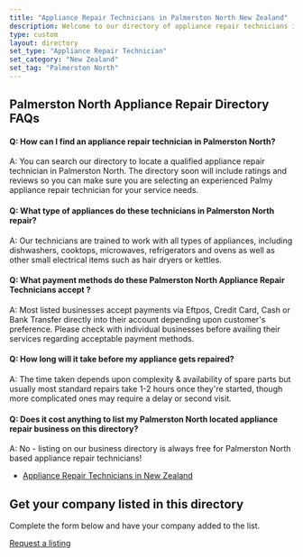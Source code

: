 ```yaml
---
title: "Appliance Repair Technicians in Palmerston North New Zealand"
description: Welcome to our directory of appliance repair technicians in Palmerston North, New Zealand! We are proud to provide you with an extensive list of professional technicians trained to help you with all of your appliance needs. Our directory makes it easy to find qualified technicians who specialize in repairing refrigerators, washing machines, ovens, and other household appliances. We make sure to update our directory regularly, so you can always find a technician who is up to date on the latest appliance technologies.
type: custom
layout: directory
set_type: "Appliance Repair Technician"
set_category: "New Zealand"
set_tag: "Palmerston North"
---
```


<h2>Palmerston North Appliance Repair Directory FAQs</h2>
<h4>Q: How can I find an appliance repair technician in Palmerston North?</h4>
<p>A: You can search our directory to locate a qualified appliance repair technician in Palmerston North. The directory soon will include ratings and reviews so you can make sure you are selecting an experienced Palmy appliance repair technician for your service needs. </p>

<h4>Q: What type of appliances do these technicians in Palmerston North repair? </h4>
<p>A: Our technicians are trained to work with all types of appliances, including dishwashers, cooktops, microwaves, refrigerators and ovens as well as other small electrical items such as hair dryers or kettles.  </p>

<h4>Q: What payment methods do these Palmerston North Appliance Repair Technicians accept ?    </h4>
<p>A: Most listed businesses accept payments via Eftpos, Credit Card, Cash or Bank Transfer directly into their account depending upon customer's preference. Please check with individual businesses before availing their services regarding acceptable payment methods.</p>

<h4>Q: How long will it take before my appliance gets repaired?    </h4>
<p>A: The time taken depends upon complexity & availability of spare parts but usually most standard repairs take 1-2 hours once they're started, though more complicated ones may require a delay or second visit.</p>

<h4>Q: Does it cost anything to list my Palmerston North located appliance repair business on this directory? </h4>
<p>A: No - listing on our business directory is always free for Palmerston North based appliance repair technicians!</p>

<ul>
    <li><a href="/pages/appliance-repair-technicians/new-zealand">Appliance Repair Technicians in New Zealand</a></li>
</ul>

<div class="listing-cta">
    <h2>Get your company listed in this directory</h2>
    <p>Complete the form below and have your company added to the list.</p>
    <a class="btn btn-primary" href="/appliance-service-and-supply-listing-request">Request a listing</a>
</div>